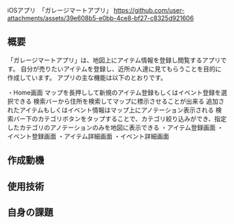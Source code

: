 iOSアプリ　「ガレージマートアプリ」
https://github.com/user-attachments/assets/39e608b5-e0bb-4ce8-bf27-c8325d921606

## 概要
「ガレージマートアプリ」は、地図上にアイテム情報を登録し閲覧するアプリです。
自分が売りたいアイテムを登録し、近所の人達に見てもらうことを目的に作成しています。
アプリの主な機能は以下のとおりです。

・Home画面
マップを長押しして新規のアイテム登録もしくはイベント登録を選択できる
検索バーから住所を検索してマップに標示させることが出来る
追加されたアイテムもしくはイベント情報はマップ上にアノテーション表示される
検索バー下のカテゴリボタンをタップすることで、カテゴリ絞り込みができ、指定したカテゴリのアノテーションのみを地図に表示できる
・アイテム登録画面
・イベント登録画面
・アイテム詳細画面
・イベント詳細画面

## 作成動機
## 使用技術
## 自身の課題
